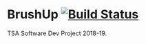 # BrushUp [![Build Status](http://65.190.131.62:8080/buildStatus/icon?job=SoftwareDev-2019/bleeding)](http://65.190.131.62:8080/job/SoftwareDev-2019/job/bleeding/)
TSA Software Dev Project 2018-19.


